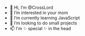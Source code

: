 - 👋 Hi, I’m @CrossLord
- 👀 I’m interested in your mom
- 🌱 I’m currently learning JavaScript
- 💞️ I’m looking to do small projects
- 📫 I'm ✨ special ✨ in the head
